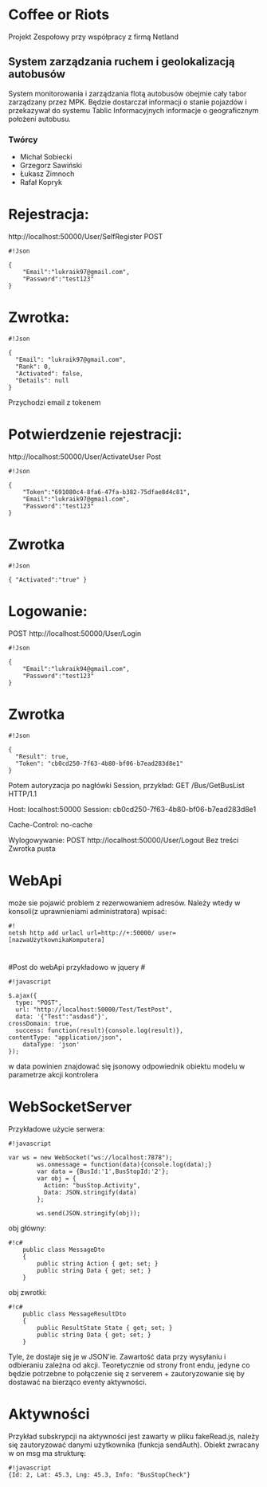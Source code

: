 # Coffee or Riots #
Projekt Zespołowy przy współpracy z firmą Netland

## System zarządzania ruchem i geolokalizacją autobusów ##

System monitorowania i zarządzania flotą autobusów obejmie cały tabor zarządzany przez MPK. Będzie dostarczał informacji o stanie pojazdów i przekazywał do systemu Tablic Informacyjnych informacje o geograficznym położeni autobusu.

### Twórcy ###

* Michał Sobiecki
* Grzegorz Sawiński
* Łukasz Zimnoch
* Rafał Kopryk

# Rejestracja: #
http://localhost:50000/User/SelfRegister
POST

```
#!Json

{
    "Email":"lukraik97@gmail.com",
    "Password":"test123"
}
```

# Zwrotka: #

```
#!Json

{
  "Email": "lukraik97@gmail.com",
  "Rank": 0,
  "Activated": false,
  "Details": null
}
```


Przychodzi email z tokenem

# Potwierdzenie rejestracji: #
http://localhost:50000/User/ActivateUser
Post

```
#!Json

{
    "Token":"691080c4-8fa6-47fa-b382-75dfae8d4c81",
    "Email":"lukraik97@gmail.com",
    "Password":"test123"
}
```

# Zwrotka #

```
#!Json

{ "Activated":"true" }

```

# Logowanie: #
POST http://localhost:50000/User/Login

```
#!Json

{
    "Email":"lukraik94@gmail.com",
    "Password":"test123"
}
```

# Zwrotka #

```
#!Json

{
  "Result": true,
  "Token": "cb0cd250-7f63-4b80-bf06-b7ead283d8e1"
}
```


Potem autoryzacja po nagłówki Session, przykład:
GET /Bus/GetBusList 
HTTP/1.1

Host: localhost:50000
Session: cb0cd250-7f63-4b80-bf06-b7ead283d8e1

Cache-Control: no-cache


Wylogowywanie:
POST http://localhost:50000/User/Logout
Bez treści
Zwrotka pusta



# WebApi #

może sie pojawić problem z rezerwowaniem adresów. Należy wtedy w konsoli(z uprawnieniami administratora) wpisać:


```
#!
netsh http add urlacl url=http://+:50000/ user=[nazwaUżytkownikaKomputera]
```
# 

#Post do webApi przykładowo w jquery #


```
#!javascript

$.ajax({
  type: "POST",
  url: "http://localhost:50000/Test/TestPost",
  data: '{"Test":"asdasd"}',
crossDomain: true,
  success: function(result){console.log(result)},
contentType: "application/json",
    dataType: 'json'
});
```
w data powinien znajdować się jsonowy odpowiednik obiektu modelu w parametrze akcji kontrolera

# WebSocketServer #

Przykładowe użycie serwera:

```
#!javascript

var ws = new WebSocket("ws://localhost:7878");
        ws.onmessage = function(data){console.log(data);}
        var data = {BusId:'1',BusStopId:'2'};
        var obj = {
          Action: "busStop.Activity",
          Data: JSON.stringify(data)
        };

        ws.send(JSON.stringify(obj));
```

obj główny:

```
#!c#
    public class MessageDto
    {
        public string Action { get; set; }
        public string Data { get; set; }
    }

```
obj zwrotki:

```
#!c#
    public class MessageResultDto
    {
        public ResultState State { get; set; }
        public string Data { get; set; }
    }
```
Tyle, że dostaje się je w JSON'ie.
Zawartość data przy wysyłaniu i odbieraniu zależna od akcji. Teoretycznie od strony front endu, jedyne co będzie potrzebne to połączenie się z serverem + zautoryzowanie się by dostawać na bierząco eventy aktywności.

# Aktywności #
Przykład subskrypcji na aktywności jest zawarty w pliku fakeRead.js, należy się zautoryzować danymi użytkownika (funkcja sendAuth). Obiekt zwracany w on msg ma strukturę:

```
#!javascript
{Id: 2, Lat: 45.3, Lng: 45.3, Info: "BusStopCheck"}

```